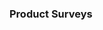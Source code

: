 <link rel="stylesheet" href="{{baseUrl}}/book/css/textbook.css">

<div class="website-content">

### Product Surveys

<div id="main">

<include src="./introduction/topicPanel.md" />
<include src="./details/topicPanel.md" />
<include src="./usage/topicPanel.md" />

</div>
</div>
